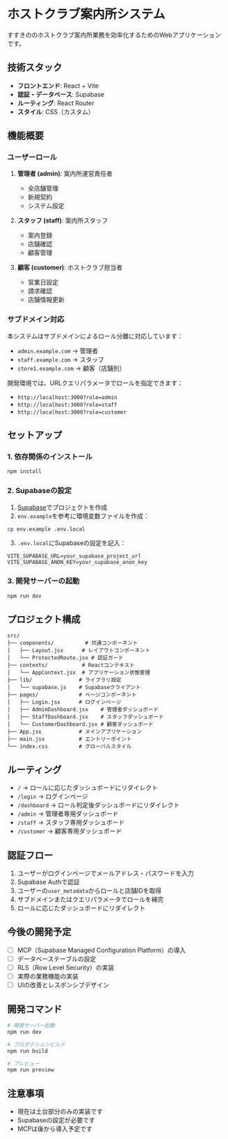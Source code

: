 # ホストクラブ案内所システム

すすきののホストクラブ案内所業務を効率化するためのWebアプリケーションです。

## 技術スタック

- **フロントエンド**: React + Vite
- **認証・データベース**: Supabase
- **ルーティング**: React Router
- **スタイル**: CSS（カスタム）

## 機能概要

### ユーザーロール

1. **管理者 (admin)**: 案内所運営責任者
   - 全店舗管理
   - 新規契約
   - システム設定

2. **スタッフ (staff)**: 案内所スタッフ
   - 案内登録
   - 店舗確認
   - 顧客管理

3. **顧客 (customer)**: ホストクラブ担当者
   - 営業日設定
   - 請求確認
   - 店舗情報更新

### サブドメイン対応

本システムはサブドメインによるロール分離に対応しています：

- `admin.example.com` → 管理者
- `staff.example.com` → スタッフ
- `store1.example.com` → 顧客（店舗別）

開発環境では、URLクエリパラメータでロールを指定できます：
- `http://localhost:3000?role=admin`
- `http://localhost:3000?role=staff`
- `http://localhost:3000?role=customer`

## セットアップ

### 1. 依存関係のインストール

```bash
npm install
```

### 2. Supabaseの設定

1. [Supabase](https://supabase.com)でプロジェクトを作成
2. `env.example`を参考に環境変数ファイルを作成：

```bash
cp env.example .env.local
```

3. `.env.local`にSupabaseの設定を記入：

```env
VITE_SUPABASE_URL=your_supabase_project_url
VITE_SUPABASE_ANON_KEY=your_supabase_anon_key
```

### 3. 開発サーバーの起動

```bash
npm run dev
```

## プロジェクト構成

```
src/
├── components/          # 共通コンポーネント
│   ├── Layout.jsx      # レイアウトコンポーネント
│   └── ProtectedRoute.jsx # 認証ガード
├── contexts/           # Reactコンテキスト
│   └── AppContext.jsx  # アプリケーション状態管理
├── lib/               # ライブラリ設定
│   └── supabase.js    # Supabaseクライアント
├── pages/             # ページコンポーネント
│   ├── Login.jsx      # ログインページ
│   ├── AdminDashboard.jsx    # 管理者ダッシュボード
│   ├── StaffDashboard.jsx    # スタッフダッシュボード
│   └── CustomerDashboard.jsx # 顧客ダッシュボード
├── App.jsx            # メインアプリケーション
├── main.jsx           # エントリーポイント
└── index.css          # グローバルスタイル
```

## ルーティング

- `/` → ロールに応じたダッシュボードにリダイレクト
- `/login` → ログインページ
- `/dashboard` → ロール判定後ダッシュボードにリダイレクト
- `/admin` → 管理者専用ダッシュボード
- `/staff` → スタッフ専用ダッシュボード
- `/customer` → 顧客専用ダッシュボード

## 認証フロー

1. ユーザーがログインページでメールアドレス・パスワードを入力
2. Supabase Authで認証
3. ユーザーの`user_metadata`からロールと店舗IDを取得
4. サブドメインまたはクエリパラメータでロールを補完
5. ロールに応じたダッシュボードにリダイレクト

## 今後の開発予定

- [ ] MCP（Supabase Managed Configuration Platform）の導入
- [ ] データベーステーブルの設定
- [ ] RLS（Row Level Security）の実装
- [ ] 実際の業務機能の実装
- [ ] UIの改善とレスポンシブデザイン

## 開発コマンド

```bash
# 開発サーバー起動
npm run dev

# プロダクションビルド
npm run build

# プレビュー
npm run preview
```

## 注意事項

- 現在は土台部分のみの実装です
- Supabaseの設定が必要です
- MCPは後から導入予定です 